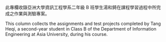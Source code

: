 此專欄收錄亞洲大學資訊工程學系二年級 B 班學生湯和錡在課程學習過程中所完成之作業與測驗專案。

This column collects the assignments and test projects completed by Tang Heqi, a second-year student in Class B of the Department of Information Engineering at Asia University, during his course.